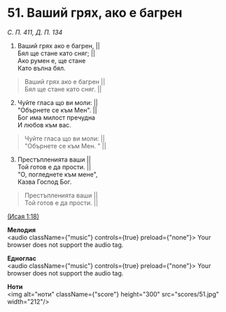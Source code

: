 # 51. Ваший грях, ако е багрен  

*С. П. 411, Д. П. 134*  

1. Ваший грях ако е багрен, ||  
Бял ще стане като сняг; ||  
Ако румен е, ще стане  
Като вълна бял.  

> Ваший грях ако е багрен ||  
> Бял ще стане като сняг. ||  

2. Чуйте гласа що ви моли: ||  
"Обърнете се към Мен". ||  
Бог има милост пречудна  
И любов към вас.  

> Чуйте гласа що ви моли: ||  
> "Обърнете се към Мен. " ||  

3. Престъпленията ваши ||  
Той готов е да прости. ||  
"О, погледнете към мене",  
Казва Господ Бог.  

> Престъпленията ваши ||  
> Той готов е да прости. ||  

[(Исая 1:18)](http://biblia.bg/index.php?k=23&g=1&s=18)  

__Мелодия__  
<audio className={"music"} controls={true} preload={"none"}><source src="mp3/51.mp3" type="audio/mpeg"/>
Your browser does not support the audio tag.
</audio>  

__Едноглас__  
<audio className={"music"} controls={true} preload={"none"}><source src="transp/51.mp3" type="audio/mpeg"/>
Your browser does not support the audio tag.
</audio>  

__Ноти__  
<img alt="ноти" className={"score"} height="300" src="scores/51.jpg" width="212"/>
